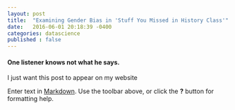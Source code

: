 ```yaml
---
layout: post
title:  "Examining Gender Bias in 'Stuff You Missed in History Class'"
date:   2016-06-01 20:18:39 -0400
categories: datascience
published : false
---
```

#### One listener knows not what he says.


I just want this post to appear on my website

Enter text in [Markdown](http://daringfireball.net/projects/markdown/). Use the toolbar above, or click the **?** button for formatting help.
